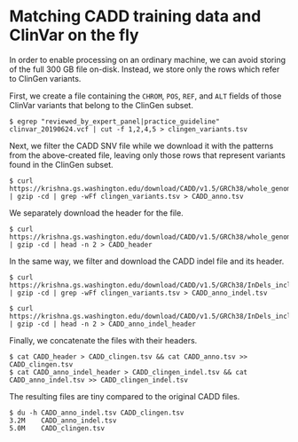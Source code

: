 # Matching CADD training data and ClinVar on the fly

In order to enable processing on an ordinary machine, we can avoid storing of the full 300 GB file on-disk.
Instead, we store only the rows which refer to ClinGen variants.

First, we create a file containing the `CHROM`, `POS`, `REF`, and `ALT` fields of those ClinVar variants that belong to the ClinGen subset.

```
$ egrep "reviewed_by_expert_panel|practice_guideline" clinvar_20190624.vcf | cut -f 1,2,4,5 > clingen_variants.tsv
```

Next, we filter the CADD SNV file while we download it with the patterns from the above-created file, leaving only those rows that represent variants found in the ClinGen subset.

```
$ curl https://krishna.gs.washington.edu/download/CADD/v1.5/GRCh38/whole_genome_SNVs_inclAnno.tsv.gz  | gzip -cd | grep -wFf clingen_variants.tsv > CADD_anno.tsv
```

We separately download the header for the file.

```
$ curl https://krishna.gs.washington.edu/download/CADD/v1.5/GRCh38/whole_genome_SNVs_inclAnno.tsv.gz  | gzip -cd | head -n 2 > CADD_header
```

In the same way, we filter and download the CADD indel file and its header.
```
$ curl https://krishna.gs.washington.edu/download/CADD/v1.5/GRCh38/InDels_inclAnno.tsv.gz  | gzip -cd | grep -wFf clingen_variants.tsv > CADD_anno_indel.tsv
```

```
$ curl https://krishna.gs.washington.edu/download/CADD/v1.5/GRCh38/InDels_inclAnno.tsv.gz  | gzip -cd | head -n 2 > CADD_anno_indel_header
```

Finally, we concatenate the files with their headers.

```
$ cat CADD_header > CADD_clingen.tsv && cat CADD_anno.tsv >> CADD_clingen.tsv
$ cat CADD_anno_indel_header > CADD_clingen_indel.tsv && cat CADD_anno_indel.tsv >> CADD_clingen_indel.tsv
```

The resulting files are tiny compared to the original CADD files.

```
$ du -h CADD_anno_indel.tsv CADD_clingen.tsv
3.2M	CADD_anno_indel.tsv
5.0M	CADD_clingen.tsv
```
